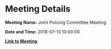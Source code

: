 # Meeting Details

**Meeting Name:** Joint Policing Committee Meeting

**Date and Time:** 2018-07-13 10:00:00

**[Link to Meeting](https://www.limerick.ie/council/whats-on/joint-policing-committee-meeting-4)**

